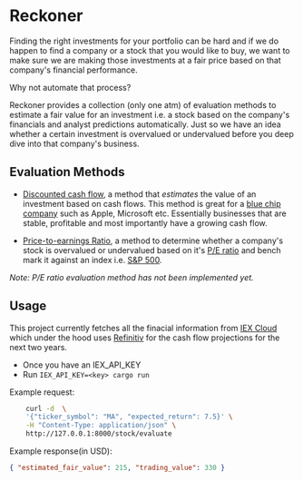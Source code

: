 # Reckoner

Finding the right investments for your portfolio can be hard and if we do happen to find a company or a stock that you would like to buy, we want to make sure we are making those investments at a fair price based on that company's financial performance.

Why not automate that process?

Reckoner provides a collection (only one atm) of evaluation methods to estimate a fair value for an investment i.e. a stock based on the company's financials and analyst predictions automatically. Just so we have an idea whether a certain investment is overvalued or undervalued before you deep dive into that company's business.

## Evaluation Methods

- [Discounted cash flow](https://www.investopedia.com/terms/d/dcf.asp), a method that _estimates_ the value of an investment based on cash flows. This method is great for a [blue chip company](https://www.investopedia.com/ask/answers/031915/what-qualifies-company-blue-chip.asp) such as Apple, Microsoft etc. Essentially businesses that are stable, profitable and most importantly have a growing cash flow.

- [Price-to-earnings Ratio](https://www.investopedia.com/investing/use-pe-ratio-and-peg-to-tell-stocks-future/), a method to determine whether a company's stock is overvalued or undervalued based on it's [P/E ratio](https://www.investopedia.com/terms/p/price-earningsratio.asp) and bench mark it against an index i.e. [S&P 500](https://en.wikipedia.org/wiki/S%26P_500).

_Note: P/E ratio evaluation method has not been implemented yet._

## Usage

This project currently fetches all the finacial information from [IEX Cloud](https://iexcloud.io/) which under the hood uses [Refinitiv](https://www.refinitiv.com/en) for the cash flow projections for the next two years.

- Once you have an IEX_API_KEY
- Run `IEX_API_KEY=<key> cargo run`

Example request:

```bash
    curl -d  \
    '{"ticker_symbol": "MA", "expected_return": 7.5}' \
    -H "Content-Type: application/json" \
    http://127.0.0.1:8000/stock/evaluate
```

Example response(in USD):

```json
{ "estimated_fair_value": 215, "trading_value": 330 }
```

